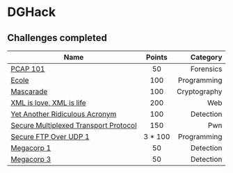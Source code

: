# DGHack

## Challenges completed

| Name                                          | Points |  Category    |
|-----------------------------------------------|:------:|-------------:|
| [PCAP 101](pcap)                              |     50 | Forensics    |
| [Ecole](ecole)                                |    100 | Programming  |
| [Mascarade](mascarade)                        |    100 | Cryptography |
| [XML is love, XML is life](xml)               |    200 | Web          |
| [Yet Another Ridiculous Acronym](yara)        |    100 | Detection    |
| [Secure Multiplexed Transport Protocol](smtp) |    150 | Pwn          |
| [Secure FTP Over UDP 1](secure-ftp-over-udp)  |3 * 100 | Programming  |
| [Megacorp 1](megacorp1)                       |     50 | Detection    |
| [Megacorp 3](megacorp3)                       |     50 | Detection    |
